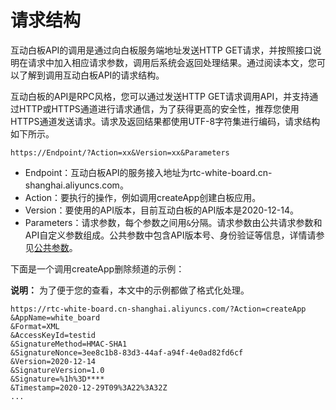 # 请求结构

互动白板API的调用是通过向白板服务端地址发送HTTP GET请求，并按照接口说明在请求中加入相应请求参数，调用后系统会返回处理结果。通过阅读本文，您可以了解到调用互动白板API的请求结构。

互动白板的API是RPC风格，您可以通过发送HTTP GET请求调用API，并支持通过HTTP或HTTPS通道进行请求通信，为了获得更高的安全性，推荐您使用HTTPS通道发送请求。请求及返回结果都使用UTF-8字符集进行编码，请求结构如下所示。

```
https://Endpoint/?Action=xx&Version=xx&Parameters
```

-   Endpoint：互动白板API的服务接入地址为rtc-white-board.cn-shanghai.aliyuncs.com。
-   Action：要执行的操作，例如调用createApp创建白板应用。
-   Version：要使用的API版本，目前互动白板的API版本是2020-12-14。
-   Parameters：请求参数，每个参数之间用`&`分隔。请求参数由公共请求参数和API自定义参数组成。公共参数中包含API版本号、身份验证等信息，详情请参见[公共参数]()。

下面是一个调用createApp删除频道的示例：

**说明：** 为了便于您的查看，本文中的示例都做了格式化处理。

```
https://rtc-white-board.cn-shanghai.aliyuncs.com/?Action=createApp
&AppName=white_board
&Format=XML
&AccessKeyId=testid
&SignatureMethod=HMAC-SHA1
&SignatureNonce=3ee8c1b8-83d3-44af-a94f-4e0ad82fd6cf
&Version=2020-12-14
&SignatureVersion=1.0
&Signature=%1h%3D****
&Timestamp=2020-12-29T09%3A22%3A32Z  
...
```

